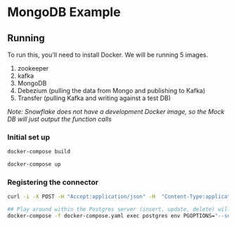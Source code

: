 # MongoDB Example

## Running

To run this, you'll need to install Docker. We will be running 5 images.

1. zookeeper
2. kafka
3. MongoDB
4. Debezium (pulling the data from Mongo and publishing to Kafka)
5. Transfer (pulling Kafka and writing against a test DB)

_Note: Snowflake does not have a development Docker image, so the Mock DB will just output the function calls_

### Initial set up
```sh
docker-compose build

docker-compose up

```

### Registering the connector
```sh
curl -i -X POST -H "Accept:application/json" -H  "Content-Type:application/json" http://localhost:8083/connectors/ -d @register-postgres-connector.json

## Play around within the Postgres server (insert, update, delete) will now all work.
docker-compose -f docker-compose.yaml exec postgres env PGOPTIONS="--search_path=inventory" bash -c 'psql -U $POSTGRES_USER postgres'

```
